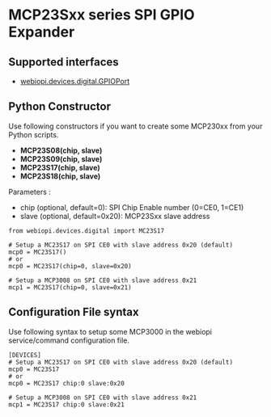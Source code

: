 # MCP23Sxx series SPI GPIO Expander #

## Supported interfaces ##
  * [webiopi.devices.digital.GPIOPort](DIGITAL#GPIOPort.md)

## Python Constructor ##
Use following constructors if you want to create some MCP230xx from your Python scripts.
  * **MCP23S08(chip, slave)**
  * **MCP23S09(chip, slave)**
  * **MCP23S17(chip, slave)**
  * **MCP23S18(chip, slave)**

Parameters :
  * chip (optional, default=0): SPI Chip Enable number (0=CE0, 1=CE1)
  * slave (optional, default=0x20): MCP23Sxx slave address

```
from webiopi.devices.digital import MC23S17

# Setup a MC23S17 on SPI CE0 with slave address 0x20 (default)
mcp0 = MC23S17()
# or
mcp0 = MC23S17(chip=0, slave=0x20)

# Setup a MCP3008 on SPI CE0 with slave address 0x21
mcp1 = MC23S17(chip=0, slave=0x21)
```

## Configuration File syntax ##
Use following syntax to setup some MCP3000 in the webiopi service/command configuration file.
```
[DEVICES]
# Setup a MC23S17 on SPI CE0 with slave address 0x20 (default)
mcp0 = MC23S17
# or
mcp0 = MC23S17 chip:0 slave:0x20

# Setup a MCP3008 on SPI CE0 with slave address 0x21
mcp1 = MC23S17 chip:0 slave:0x21
```